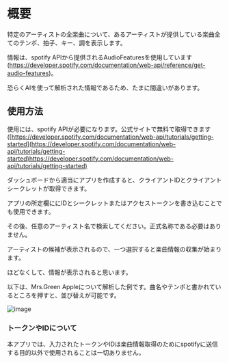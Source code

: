 # 概要
特定のアーティストの全楽曲について、あるアーティストが提供している楽曲全てのテンポ、拍子、キー、調を表示します。

情報は、spotify APIから提供されるAudioFeaturesを使用しています(https://developer.spotify.com/documentation/web-api/reference/get-audio-features)。

恐らくAIを使って解析された情報であるため、たまに間違いがあります。

## 使用方法
使用には、spotify APIが必要になります。公式サイトで無料で取得できます([https://developer.spotify.com/documentation/web-api/tutorials/getting-started](https://developer.spotify.com/documentation/web-api/tutorials/getting-started)https://developer.spotify.com/documentation/web-api/tutorials/getting-started)

ダッシュボードから適当にアプリを作成すると、クライアントIDとクライアントシークレットが取得できます。

アプリの所定欄ににIDとシークレットまたはアクセストークンを書き込むことでも使用できます。

その後、任意のアーティスト名で検索してください。正式名称である必要はありません。

アーティストの候補が表示されるので、一つ選択すると楽曲情報の収集が始まります。

ほどなくして、情報が表示されると思います。

以下は、Mrs.Green Appleについて解析した例です。曲名やテンポと書かれているところを押すと、並び替えが可能です。

![image](https://github.com/FujikiYudai/-searcher/assets/134066481/3866b188-5922-471f-bffb-1bc2be7a5496)

### トークンやIDについて
本アプリでは、入力されたトークンやIDは楽曲情報取得のためにspotifyに送信する目的以外で使用されることは一切ありません。
